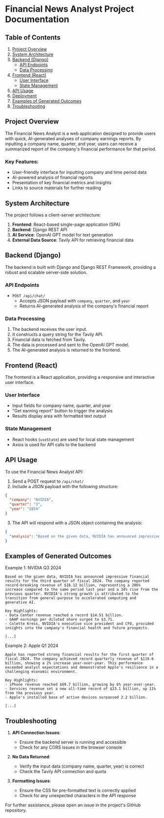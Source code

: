 # Financial News Analyst Project Documentation

## Table of Contents
1. [Project Overview](#project-overview)
2. [System Architecture](#system-architecture)
3. [Backend (Django)](#backend-django)
   - [API Endpoints](#api-endpoints)
   - [Data Processing](#data-processing)
4. [Frontend (React)](#frontend-react)
   - [User Interface](#user-interface)
   - [State Management](#state-management)
5. [API Usage](#api-usage)
6. [Deployment](#deployment)
7. [Examples of Generated Outcomes](#examples-of-generated-outcomes)
8. [Troubleshooting](#troubleshooting)

## Project Overview

The Financial News Analyst is a web application designed to provide users with quick, AI-generated analyses of company earnings reports. By inputting a company name, quarter, and year, users can receive a summarized report of the company's financial performance for that period.

### Key Features:
- User-friendly interface for inputting company and time period data
- AI-powered analysis of financial reports
- Presentation of key financial metrics and insights
- Links to source materials for further reading

## System Architecture

The project follows a client-server architecture:

1. **Frontend**: React-based single-page application (SPA)
2. **Backend**: Django REST API
3. **AI Service**: OpenAI GPT model for text generation
4. **External Data Source**: Tavily API for retrieving financial data

## Backend (Django)

The backend is built with Django and Django REST Framework, providing a robust and scalable server-side solution.

### API Endpoints

- `POST /api/chat/`
  - Accepts JSON payload with `company`, `quarter`, and `year`
  - Returns AI-generated analysis of the company's financial report

### Data Processing

1. The backend receives the user input.
2. It constructs a query string for the Tavily API.
3. Financial data is fetched from Tavily.
4. The data is processed and sent to the OpenAI GPT model.
5. The AI-generated analysis is returned to the frontend.

## Frontend (React)

The frontend is a React application, providing a responsive and interactive user interface.

### User Interface

- Input fields for company name, quarter, and year
- "Get earning report" button to trigger the analysis
- Results display area with formatted text output

### State Management

- React hooks (`useState`) are used for local state management
- Axios is used for API calls to the backend

## API Usage

To use the Financial News Analyst API:

1. Send a POST request to `/api/chat/`
2. Include a JSON payload with the following structure:

```json
{
  "company": "NVIDIA",
  "quarter": "3",
  "year": "2024"
}
```

3. The API will respond with a JSON object containing the analysis:

```json
{
  "analysis": "Based on the given data, NVIDIA has announced impressive financial results for the third quarter of fiscal 2024. [...]"
}
```


## Examples of Generated Outcomes

Example 1: NVIDIA Q3 2024

```
Based on the given data, NVIDIA has announced impressive financial results for the third quarter of fiscal 2024. The company reported record-breaking revenue of $18.12 billion, representing a 206% increase compared to the same period last year and a 34% rise from the previous quarter. NVIDIA's strong growth is attributed to the transition from general-purpose to accelerated computing and generative AI.

Key Highlights:
- Data Center revenue reached a record $14.51 billion.
- GAAP earnings per diluted share surged to $3.71.
- Colette Kress, NVIDIA's executive vice president and CFO, provided insights into the company's financial health and future prospects.

[...]
```

Example 2: Apple Q1 2024

```
Apple has reported strong financial results for the first quarter of fiscal 2024. The company achieved record quarterly revenue of $119.6 billion, showing a 2% increase year-over-year. This performance exceeded analyst expectations and demonstrated Apple's resilience in a challenging economic environment.

Key Highlights:
- iPhone revenue reached $69.7 billion, growing by 6% year-over-year.
- Services revenue set a new all-time record of $23.1 billion, up 11% from the previous year.
- Apple's installed base of active devices surpassed 2.2 billion.

[...]
```

## Troubleshooting

1. **API Connection Issues**: 
   - Ensure the backend server is running and accessible
   - Check for any CORS issues in the browser console

2. **No Data Returned**: 
   - Verify the input data (company name, quarter, year) is correct
   - Check the Tavily API connection and quota

3. **Formatting Issues**: 
   - Ensure the CSS for pre-formatted text is correctly applied
   - Check for any unexpected characters in the API response

For further assistance, please open an issue in the project's GitHub repository.
